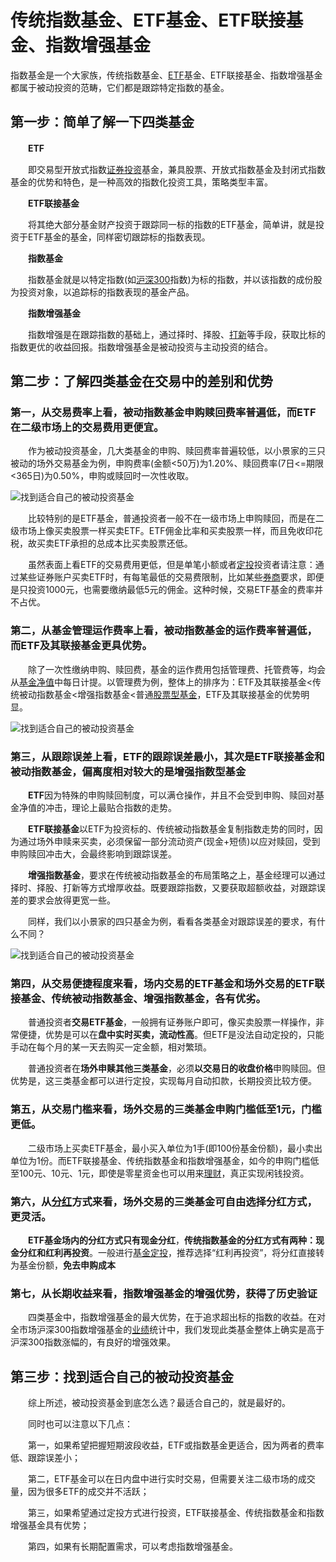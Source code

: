 # 传统指数基金、ETF基金、ETF联接基金、指数增强基金

指数基金是一个大家族，传统指数基金、[ETF](http://fund.eastmoney.com/ETFN_jzzzl.html)基金、ETF联接基金、指数增强基金都属于被动投资的范畴，它们都是跟踪特定指数的基金。

## 第一步：简单了解一下四类基金

　　**ETF**

　　即交易型开放式指数[证券投资](http://data.eastmoney.com/gstz/detail.aspx?type=1)基金，兼具股票、开放式指数基金及封闭式指数基金的优势和特色，是一种高效的指数化投资工具，策略类型丰富。

　　**ETF联接基金**

　　将其绝大部分基金财产投资于跟踪同一标的指数的ETF基金，简单讲，就是投资于ETF基金的基金，同样密切跟踪标的指数表现。

　　**指数基金**

　　指数基金就是以特定指数(如[沪深300](http://quote.eastmoney.com/zs000300.html)指数)为标的指数，并以该指数的成份股为投资对象，以追踪标的指数表现的基金产品。

　　**指数增强基金**

　　指数增强是在跟踪指数的基础上，通过择时、择股、[打新](http://data.eastmoney.com/xg/xg/dxsyl.html)等手段，获取比标的指数更优的收益回报。指数增强基金是被动投资与主动投资的结合。

## 第二步：了解四类基金在交易中的差别和优势

### 第一，从交易费率上看，被动指数基金申购赎回费率普遍低，而ETF在二级市场上的交易费用更便宜。

　　作为被动投资基金，几大类基金的申购、赎回费率普遍较低，以小景家的三只被动的场外交易基金为例，申购费率(金额<50万)为1.20%、赎回费率(7日<=期限<365日)为0.50%，申购或赎回时一次性收取。

![<strong>找到适合自己的被动投资基金</strong>](https://z1.dfcfw.com/2018/12/7/201812071449051366063973.jpg)

　　比较特别的是ETF基金，普通投资者一般不在一级市场上申购赎回，而是在二级市场上像买卖股票一样买卖ETF。ETF佣金比率和买卖股票一样，而且免收印花税，故买卖ETF承担的总成本比买卖股票还低。

　　虽然表面上看ETF的交易费用更低，但是单笔小额或者[定投](http://fund.eastmoney.com/dingtou/syph_yndt.html)投资者请注意：通过某些证券账户买卖ETF时，有每笔最低的交易费限制，比如某些[券商](http://data.eastmoney.com/other/qsjy.html)要求，即便是只投资1000元，也需要缴纳最低5元的佣金。这种时候，交易ETF基金的费率并不占优。

### 第二，从基金管理运作费率上看，被动指数基金的运作费率普遍低，而ETF及其联接基金更具优势。

　　除了一次性缴纳申购、赎回费，基金的运作费用包括管理费、托管费等，均会从[基金净值](http://fund.eastmoney.com/fund.html)中每日计提。以管理费为例，整体上的排序为：ETF及其联接基金<传统被动指数基金<增强指数基金<普通[股票型基金](http://fund.eastmoney.com/GP_jzzzl.html)，ETF及其联接基金的优势明显。

![<strong>找到适合自己的被动投资基金</strong>](https://z1.dfcfw.com/2018/12/7/201812071449051360078620.jpg)

### 第三，从跟踪误差上看，ETF的跟踪误差最小，其次是ETF联接基金和被动指数基金，偏离度相对较大的是增强指数型基金

　　**ETF**因为特殊的申购赎回制度，可以满仓操作，并且不会受到申购、赎回对基金净值的冲击，理论上最贴合指数的走势。

　　**ETF联接基金**以ETF为投资标的、传统被动指数基金复制指数走势的同时，因为通过场外申赎来买卖，必须保留一部分流动资产(现金+短债)以应对赎回，受到申购赎回冲击大，会最终影响到跟踪误差。

　　**增强指数基金**，要求在传统被动指数基金的布局策略之上，基金经理可以通过择时、择股、打新等方式增厚收益。既要跟踪指数，又要获取超额收益，对跟踪误差的要求会放得更宽一些。

　　同样，我们以小景家的四只基金为例，看看各类基金对跟踪误差的要求，有什么不同？

![<strong>找到适合自己的被动投资基金</strong>](https://z1.dfcfw.com/2018/12/7/20181207144905214831767.jpg)

### 第四，从交易便捷程度来看，**场内交易的ETF基金**和**场外交易的ETF联接基金、传统被动指数基金、增强指数基金**，各有优劣。

　　普通投资者**交易ETF基金**，一般拥有证券账户即可，像买卖股票一样操作，非常便捷，优势是可以在**盘中实时买卖，流动性高**。但ETF是没法自动定投的，只能手动在每个月的某一天去购买一定金额，相对繁琐。

　　普通投资者在**场外申赎其他三类基金**，必须**以交易日的收盘价格**申购赎回。但优势是，这三类基金都可以进行定投，实现每月自动扣款，长期投资比较方便。

### 第五，从交易门槛来看，场外交易的三类基金申购门槛低至1元，门槛更低。

　　二级市场上买卖ETF基金，最小买入单位为1手(即100份基金份额)，最小卖出单位为1份。而ETF联接基金、传统指数基金和指数增强基金，如今的申购门槛低至100元、10元、1元，即使是零星资金也可以用来[理财](http://data.eastmoney.com/wtlc/)，真正实现闲钱投资。

### 第六，从[分红](http://data.eastmoney.com/yjfp/)方式来看，场外交易的三类基金可自由选择分红方式，更灵活。

　　**ETF基金场内的分红方式只有现金分红**，**传统指数基金的分红方式有两种：现金分红和红利再投资**。一般进行[基金定投](http://fund.eastmoney.com/dingtou/syph_yndt.html)，推荐选择“红利再投资”，将分红直接转为基金份额，**免去申购成本**

### 第七，从长期收益来看，指数增强基金的增强优势，获得了历史验证

　　四类基金中，指数增强基金的最大优势，在于追求超出标的指数的收益。在对全市场沪深300指数增强基金的[业绩](http://data.eastmoney.com/bbsj/)统计中，我们发现此类基金整体上确实是高于沪深300指数涨幅的，有良好的增强效果。

## 第三步：找到适合自己的被动投资基金

　　综上所述，被动投资基金到底怎么选？最适合自己的，就是最好的。

　　同时也可以注意以下几点：

　　第一，如果希望把握短期波段收益，ETF或指数基金更适合，因为两者的费率低、跟踪误差小；

　　第二，ETF基金可以在日内盘中进行实时交易，但需要关注二级市场的成交量，因为很多ETF的成交并不活跃；

　　第三，如果希望通过定投方式进行投资，ETF联接基金、传统指数基金和指数增强基金具有优势；

　　第四，如果有长期配置需求，可以考虑指数增强基金。




